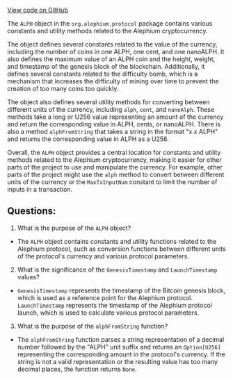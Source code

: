 [View code on GitHub](https://github.com/alephium/alephium/blob/master/protocol/src/main/scala/org/alephium/protocol/ALPH.scala)

The `ALPH` object in the `org.alephium.protocol` package contains various constants and utility methods related to the Alephium cryptocurrency. 

The object defines several constants related to the value of the currency, including the number of coins in one ALPH, one cent, and one nanoALPH. It also defines the maximum value of an ALPH coin and the height, weight, and timestamp of the genesis block of the blockchain. Additionally, it defines several constants related to the difficulty bomb, which is a mechanism that increases the difficulty of mining over time to prevent the creation of too many coins too quickly. 

The object also defines several utility methods for converting between different units of the currency, including `alph`, `cent`, and `nanoAlph`. These methods take a long or U256 value representing an amount of the currency and return the corresponding value in ALPH, cents, or nanoALPH. There is also a method `alphFromString` that takes a string in the format "x.x ALPH" and returns the corresponding value in ALPH as a U256. 

Overall, the `ALPH` object provides a central location for constants and utility methods related to the Alephium cryptocurrency, making it easier for other parts of the project to use and manipulate the currency. For example, other parts of the project might use the `alph` method to convert between different units of the currency or the `MaxTxInputNum` constant to limit the number of inputs in a transaction.
## Questions: 
 1. What is the purpose of the `ALPH` object?
- The `ALPH` object contains constants and utility functions related to the Alephium protocol, such as conversion functions between different units of the protocol's currency and various protocol parameters.

2. What is the significance of the `GenesisTimestamp` and `LaunchTimestamp` values?
- `GenesisTimestamp` represents the timestamp of the Bitcoin genesis block, which is used as a reference point for the Alephium protocol. `LaunchTimestamp` represents the timestamp of the Alephium protocol launch, which is used to calculate various protocol parameters.

3. What is the purpose of the `alphFromString` function?
- The `alphFromString` function parses a string representation of a decimal number followed by the "ALPH" unit suffix and returns an `Option[U256]` representing the corresponding amount in the protocol's currency. If the string is not a valid representation or the resulting value has too many decimal places, the function returns `None`.